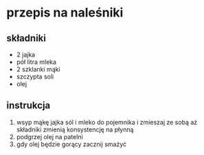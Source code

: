 # przepis na naleśniki

## składniki

- 2 jajka
- pół litra mleka
- 2 szklanki mąki
- szczypta soli
- olej

## instrukcja
1. wsyp mąkę jajka sól i mleko do pojemnika i zmieszaj ze sobą aż składniki zmienią konsystencję na płynną 
2. podgrzej olej na patelni
3. gdy olej będzie gorący zacznij smażyć 

